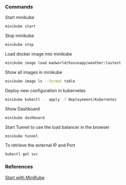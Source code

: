 ### Commands
Start minikube
```bash
minikube start
```
Stop minikube
```bash
minikube stop
```
Load docker image into minikube
```bash
minikube image load madworld/houseapp/weather:lastest
```
Show all images in minikube
```bash
minikube image ls --format table
```
Deploy new configuration in kubernetes
```bash
minikube kubectl -- apply -f Deployement/Kubernetes
```
Show Dashboard
```bash
minikube dashboard
```
Start Tunnel to use the load balancer in the browser
```bash
minikube tunnel
```
To retrieve the external IP and Port
```bash
kubectl get svc
```

### References
[Start with MiniKube](https://minikube.sigs.k8s.io/docs/start/)
